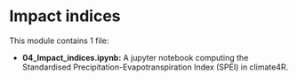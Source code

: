 # Impact indices

This module contains 1 file:
* **04_Impact_indices.ipynb:** A jupyter notebook computing the Standardised Precipitation-Evapotranspiration Index (SPEI) in climate4R.
